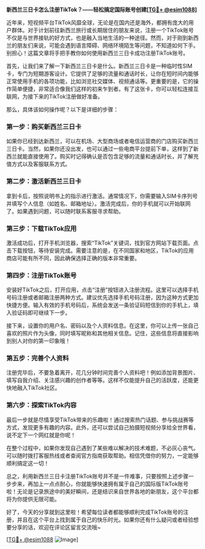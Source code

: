 **新西兰三日卡怎么注册TikTok？——轻松搞定国际账号创建[[TG💪+ @esim1088](https://t.me/s/esim1088)]**

近年来，短视频平台TikTok风靡全球，无论是在国内还是海外，都拥有庞大的用户群体。对于计划前往新西兰旅行或长期居住的朋友来说，注册一个TikTok账号不仅是与世界接轨的好方式，也是融入当地生活的一种途径。然而，对于刚到新西兰的朋友们来说，可能会遇到语言障碍、网络环境陌生等问题，不知道如何下手。别担心！这篇文章将手把手教你如何使用新西兰三日卡成功注册TikTok账号。

首先，让我们来了解一下新西兰三日卡是什么。新西兰三日卡是一种临时性SIM卡，专门为短期游客设计。它提供了足够的流量和通话时长，让你在短时间内能够正常使用手机的各项功能，比如浏览社交媒体、视频通话等。更重要的是，它的操作简单便捷，非常适合像我们这样的初来乍到者。有了这张卡，你可以轻松连接互联网，为接下来的TikTok注册做好准备。

那么，具体该如何操作呢？以下是详细的步骤：

### 第一步：购买新西兰三日卡

如果你已经到达新西兰，可以在机场、大型商场或者电信运营商的门店购买新西兰三日卡。当然，如果你还没出发，也可以通过一些电商平台提前下单，这样到了新西兰就能直接使用了。购买时记得确认是否包含足够的流量和通话时长，并了解充值方式以及客服联系方式。

### 第二步：激活新西兰三日卡

拿到卡后，按照说明书上的指示进行激活。通常情况下，你需要输入SIM卡序列号并填写个人信息（如姓名、邮箱地址）。激活完成后，你的手机就可以开始联网了。如果遇到问题，可以随时联系客服寻求帮助。

### 第三步：下载TikTok应用

激活成功后，打开手机浏览器，搜索“TikTok”关键词，找到官方网站下载页面。点击下载按钮，等待安装完成。需要注意的是，在不同国家和地区，TikTok的应用商店可能有所不同，因此确保选择正确的版本非常重要。

### 第四步：注册TikTok账号

安装好TikTok之后，打开应用，点击“注册”按钮进入注册流程。这里可以选择手机号码注册或者邮箱注册两种方式。建议优先选择手机号码注册，因为这种方式更加快捷方便。输入有效的手机号码后，系统会发送一条验证码短信到你的手机上，填入验证码即可继续下一步。

接下来，设置你的用户名、密码以及个人资料信息。在这里，你可以上传一张自己喜欢的照片作为头像，同时填写昵称和其他相关信息。记住，这些信息将直接影响到别人对你的第一印象哦！

### 第五步：完善个人资料

注册完毕后，不要急着离开，花几分钟时间完善个人资料吧！例如添加背景图片、填写自我介绍、关注感兴趣的创作者等等。这样不仅能提升自己的活跃度，还能更快地融入TikTok社区。

### 第六步：探索TikTok内容

最后一步就是尽情享受TikTok带来的乐趣啦！通过搜索热门话题、参与挑战赛等方式，发现更多有趣的内容。此外，还可以尝试自己拍摄短视频分享给全世界看，说不定下一个网红就是你呢！

在整个过程中，如果你发现自己遇到了某些难以解决的技术难题，不必灰心丧气。可以随时拨打客服热线或者查阅官方指南获取帮助。相信凭借你的努力，一定能够顺利搞定这一切！

总之，利用新西兰三日卡注册TikTok账号并不是一件难事，只要按照上述步骤一步步来，再加上一点点耐心，你就能够快速拥有属于自己的国际版TikTok账号啦！无论是记录旅途中的美好瞬间，还是结识来自世界各地的新朋友，这个平台都将为你提供无限可能。

好了，今天的分享就到这里啦！希望每位读者都能够顺利完成TikTok账号的注册，并且在这个平台上找到属于自己的快乐时光。如果你还有什么疑问或者经验想要分享的话，欢迎在评论区留言交流哦~

[[TG💪+ @esim1088](https://t.me/s/esim1088) ![Image](https://i.postimg.cc/4NQfJmqS/Snipaste-2025-05-13-00-14-12.png)]